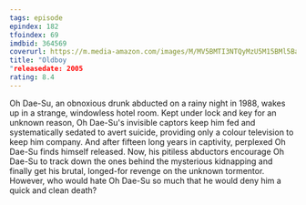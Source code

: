 ```yaml
---
tags: episode
epindex: 182
tfoindex: 69
imdbid: 364569
coverurl: https://m.media-amazon.com/images/M/MV5BMTI3NTQyMzU5M15BMl5BanBnXkFtZTcwMTM2MjgyMQ@@._V1_SY300_CR0,0,202,300_.jpg
title: "Oldboy
"releasedate: 2005
rating: 8.4
---
```


Oh Dae-Su, an obnoxious drunk abducted on a rainy night in 1988, wakes up in a strange, windowless hotel room. Kept under lock and key for an unknown reason, Oh Dae-Su's invisible captors keep him fed and systematically sedated to avert suicide, providing only a colour television to keep him company. And after fifteen long years in captivity, perplexed Oh Dae-Su finds himself released. Now, his pitiless abductors encourage Oh Dae-Su to track down the ones behind the mysterious kidnapping and finally get his brutal, longed-for revenge on the unknown tormentor. However, who would hate Oh Dae-Su so much that he would deny him a quick and clean death?